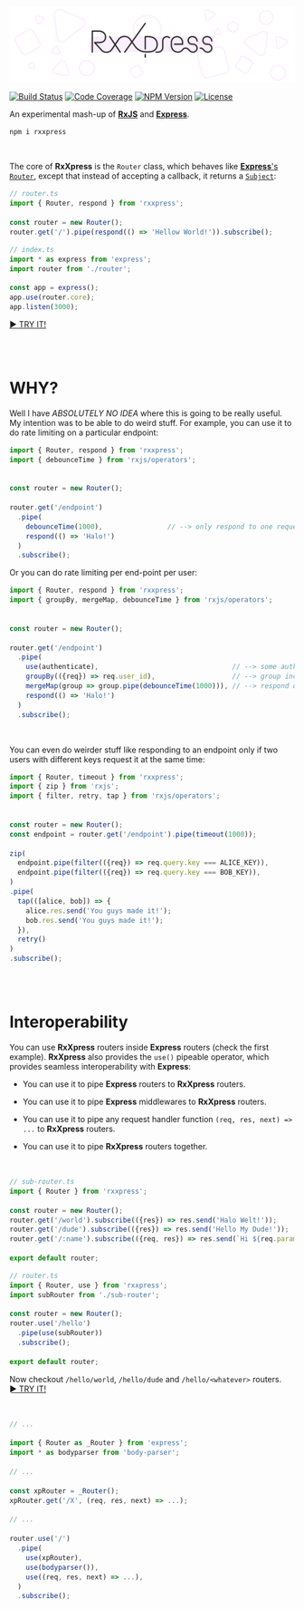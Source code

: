 ![banner](/banner.svg)

[![Build Status](https://badgen.net/travis/loreanvictor/rxxpress?label=build&cache=300&icon=travis)](https://travis-ci.org/loreanvictor/rxxpress)
[![Code Coverage](https://badgen.net/codecov/c/github/loreanvictor/rxxpress?cache=300&icon=codecov)](https://codecov.io/gh/loreanvictor/rxxpress)
[![NPM Version](https://badgen.net/npm/v/rxxpress?cache=300&icon=npm)](https://www.npmjs.com/package/rxxpress)
[![License](https://badgen.net/github/license/loreanvictor/rxxpress?icon=github)](LICENSE)

An experimental mash-up of [**RxJS**](https://rxjs-dev.firebaseapp.com) and [**Express**](https://expressjs.com).
```
npm i rxxpress
```

<br>

The core of **RxXpress** is the `Router` class, which behaves like 
[**Express**'s `Router`](http://expressjs.com/en/5x/api.html#router), except that instead of accepting a callback,
it returns a [`Subject`](https://rxjs-dev.firebaseapp.com/guide/subject):

```ts
// router.ts
import { Router, respond } from 'rxxpress';

const router = new Router();
router.get('/').pipe(respond(() => 'Hellow World!')).subscribe();
```
```ts
// index.ts
import * as express from 'express';
import router from './router';

const app = express();
app.use(router.core);
app.listen(3000);
```
[► TRY IT!](https://codesandbox.io/s/rxxpress-hellow-world-qi85k?file=/src/router.ts)

<br><br>

# WHY?

Well I have _ABSOLUTELY NO IDEA_ where this is going to be really useful. My intention was to be able to do 
weird stuff. For example, you can use it to do rate limiting on a particular endpoint:

```ts
import { Router, respond } from 'rxxpress';
import { debounceTime } from 'rxjs/operators';


const router = new Router();

router.get('/endpoint')
  .pipe(
    debounceTime(1000),                // --> only respond to one request each second
    respond(() => 'Halo!')
  )
  .subscribe();
```

Or you can do rate limiting per end-point per user:

```ts
import { Router, respond } from 'rxxpress';
import { groupBy, mergeMap, debounceTime } from 'rxjs/operators';


const router = new Router();

router.get('/endpoint')
  .pipe(
    use(authenticate),                                 // --> some authentication method, populates `user_id`
    groupBy(({req}) => req.user_id),                   // --> group incoming requests by `user_id`
    mergeMap(group => group.pipe(debounceTime(1000))), // --> respond once per second per group
    respond(() => 'Halo!')
  )
  .subscribe();
```

<br>

You can even do weirder stuff like responding to an endpoint only if two users with different keys
request it at the same time:

```ts
import { Router, timeout } from 'rxxpress';
import { zip } from 'rxjs';
import { filter, retry, tap } from 'rxjs/operators';


const router = new Router();
const endpoint = router.get('/endpoint').pipe(timeout(1000));

zip(
  endpoint.pipe(filter(({req}) => req.query.key === ALICE_KEY)),
  endpoint.pipe(filter(({req}) => req.query.key === BOB_KEY)),
)
.pipe(
  tap(([alice, bob]) => {
    alice.res.send('You guys made it!');
    bob.res.send('You guys made it!');
  }),
  retry()
)
.subscribe();
```

<br><br>

# Interoperability

You can use **RxXpress** routers inside **Express** routers (check the first example). 
**RxXpress** also provides the `use()` pipeable operator, which provides seamless interoperability
with **Express**:

- You can use it to pipe **Express** routers to **RxXpress** routers.

- You can use it to pipe **Express** middlewares to **RxXpress** routers.

- You can use it to pipe any request handler function `(req, res, next) => ...` to **RxXpress** routers.

- You can use it to pipe **RxXpress** routers together.

<br>

```ts
// sub-router.ts
import { Router } from 'rxxpress';

const router = new Router();
router.get('/world').subscribe(({res}) => res.send('Halo Welt!'));
router.get('/dude').subscribe(({res}) => res.send('Hello My Dude!'));
router.get('/:name').subscribe(({req, res}) => res.send(`Hi ${req.params.name}`));

export default router;
```
```ts
// router.ts
import { Router, use } from 'rxxpress';
import subRouter from './sub-router';

const router = new Router();
router.use('/hello')
  .pipe(use(subRouter))
  .subscribe();

export default router;
```
Now checkout `/hello/world`, `/hello/dude` and `/hello/<whatever>` routers. \
[► TRY IT!](https://codesandbox.io/s/rxxpress-sub-router-w9x60?file=/src/router.ts)

<br>

```ts
// ...

import { Router as _Router } from 'express';
import * as bodyparser from 'body-parser';

// ...

const xpRouter = _Router();
xpRouter.get('/X', (req, res, next) => ...);

// ...

router.use('/')
  .pipe(
    use(xpRouter),
    use(bodyparser()),
    use((req, res, next) => ...),
  )
  .subscribe();
```
